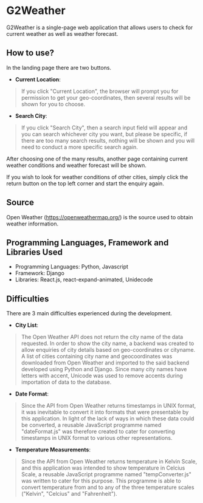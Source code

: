 # G2Weather

G2Weather is a single-page web application that allows users to check for current weather as well as weather forecast.


## How to use?

In the landing page there are two buttons.

* **Current Location**:
> If you click "Current Location", the browser will prompt you for permission to get your geo-coordinates, then several results will be shown for you to choose.

* **Search City**:
> If you click "Search City", then a search input field will appear and you can search whichever city you want, but please be specific, if there are too many search results, nothing will be shown and you will need to conduct a more specific search again.

After choosing one of the many results, another page containing current weather conditions and weather forecast will be shown.

If you wish to look for weather conditions of other cities, simply click the return button on the top left corner and start the enquiry again.


## Source

Open Weather (https://openweathermap.org/) is the source used to obtain weather information.


## Programming Languages, Framework and Libraries Used
* Programming Languages: Python, Javascript
* Framework: Django
* Libraries: React.js, react-expand-animated, Unidecode


## Difficulties

There are 3 main difficulties experienced during the development.

* **City List**:
> The Open Weather API does not return the city name of the data requested. In order to show the city name, a backend was created to allow enquiries of city details based on geo-coordinates or cityname.  A list of cities containing city name and geocoordinates was downloaded from Open Weather and imported to the said backend developed using Python and Django. Since many city names have letters with accent, Unicode was used to remove accents during importation of data to the database.

* **Date Format**:
> Since the API from Open Weather returns timestamps in UNIX format, it was inevitable to convert it into formats that were presentable by this application. In light of the lack of ways in which these data could be converted, a reusable JavaScript programme named "dateFormat.js" was therefore created to cater for converting timestamps in UNIX format to various other representations.

* **Temperature Measurements**:
> Since the API from Open Weather returns temperature in Kelvin Scale, and this application was intended to show temperature in Celcius Scale, a reusable JavaScript programme named "tempConverter.js" was written to cater for this purpose. This programme is able to convert temperature from and to any of the three temperature scales ("Kelvin", "Celcius" and "Fahrenheit").

